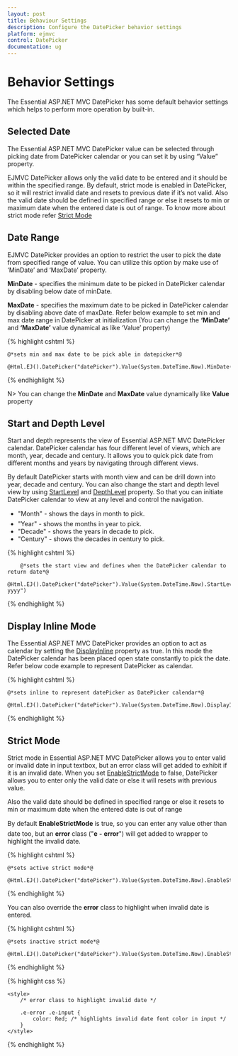 ```yaml
---
layout: post
title: Behaviour Settings
description: Configure the DatePicker behavior settings
platform: ejmvc
control: DatePicker
documentation: ug
---
```

# Behavior Settings

The Essential ASP.NET MVC DatePicker has some default behavior settings which helps to perform more operation by built-in.

## Selected Date

The Essential ASP.NET MVC DatePicker value can be selected through picking date from DatePicker calendar or you can set it by using “Value” property.


EJMVC DatePicker allows only the valid date to be entered and it should be within the specified range. By default, strict mode is enabled in DatePicker, so it will restrict invalid date and resets to previous date if it’s not valid. Also the valid date should be defined in specified range or else it resets to min or maximum date when the entered date is out of range. To know more about strict mode refer [Strict Mode](#strict-mode)

## Date Range

EJMVC DatePicker provides an option to restrict the user to pick the date from specified range of value. You can utilize this option by make use of ‘MinDate’ and ‘MaxDate’ property.

**MinDate** - specifies the minimum date to be picked in DatePicker calendar by disabling below date of minDate.

**MaxDate** -  specifies the maximum date to be picked in DatePicker calendar by disabling above date of maxDate. 
Refer below example to set min and max date range in DatePicker at initialization (You can change the **‘MinDate’** and **‘MaxDate’** value dynamical as like ‘Value’ property)

{% highlight cshtml %}
   
    @*sets min and max date to be pick able in datepicker*@
  
    @Html.EJ().DatePicker("datePicker").Value(System.DateTime.Now).MinDate("2014/06/03").MaxDate("2014/06/19")
          
{% endhighlight %}

N> You can change the **MinDate** and **MaxDate** value dynamically like **Value** property

## Start and Depth Level

Start and depth represents the view of Essential ASP.NET MVC DatePicker calendar. DatePicker calendar has four different level of views, which are month, year, decade and century. It allows you to quick pick date from different months and years by navigating through different views.

By default DatePicker starts with month view and can be drill down into year, decade and century. You can also change the start and depth level view by using [StartLevel](http://help.syncfusion.com/js/api/ejdatepicker#members:startlevel) and [DepthLevel](http://help.syncfusion.com/js/api/ejdatepicker#members:depthlevel) property. So that you can initiate DatePicker calendar to view at any level and control the navigation.

* "Month"   - shows the days in month to pick.
* "Year"    - shows the months in year to pick.
* "Decade"  - shows the years in decade to pick.
* "Century" - shows the decades in century to pick.

{% highlight cshtml %}

        @*sets the start view and defines when the DatePicker calendar to return date*@
        @Html.EJ().DatePicker("datePicker").Value(System.DateTime.Now).StartLevel(Period.Year).DepthLevel(Period.Year).DateFormat("MMMM yyyy")

{% endhighlight %}

## Display Inline Mode

The Essential ASP.NET MVC DatePicker provides an option to act as calendar by setting the [DisplayInline](http://help.syncfusion.com/js/api/ejdatepicker#members:displayinline) property as true. In this mode the DatePicker calendar has been placed open state constantly to pick the date. 
Refer below code example to represent DatePicker as calendar.

{% highlight cshtml %}

    @*sets inline to represent datePicker as DatePicker calendar*@

    @Html.EJ().DatePicker("datePicker").Value(System.DateTime.Now).DisplayInline(true)

{% endhighlight %}

## Strict Mode

Strict mode in Essential ASP.NET MVC DatePicker allows you to enter valid or invalid date in input textbox, but an error class will get added to exhibit if it is an invalid date. When you set [EnableStrictMode](http://help.syncfusion.com/js/api/ejdatepicker#members:enablestrictmode) to false, DatePicker allows you to enter only the valid date or else it will resets with previous value. 

Also the valid date should be defined in specified range or else it resets to min or maximum date when the entered date is out of range

By default **EnableStrictMode** is true, so you can enter any value other than date too, but an **error** class ("**e** **-** **error**") will get added to wrapper to highlight the invalid date.

{% highlight cshtml %}

    @*sets active strict mode*@

    @Html.EJ().DatePicker("datePicker").Value(System.DateTime.Now).EnableStrictMode(false)


{% endhighlight %}

You can also override the  **error** class to highlight when invalid date is entered.

{% highlight cshtml %}

    @*sets inactive strict mode*@

    @Html.EJ().DatePicker("datePicker").Value(System.DateTime.Now).EnableStrictMode(true)
 
{% endhighlight %}

{% highlight css %}

    <style>
        /* error class to highlight invalid date */

        .e-error .e-input {
            color: Red; /* highlights invalid date font color in input */
        }
    </style>

{% endhighlight %}
